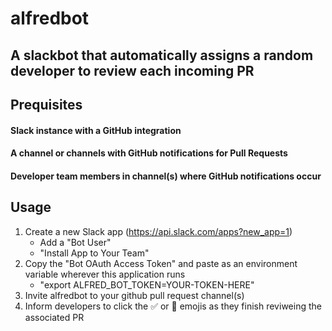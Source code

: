 # alfredbot

## A slackbot that automatically assigns a random developer to review each incoming PR

## Prequisites

#### Slack instance with a GitHub integration
#### A channel or channels with GitHub notifications for Pull Requests
#### Developer team members in channel(s) where GitHub notifications occur

## Usage

1. Create a new Slack app (https://api.slack.com/apps?new_app=1)
    - Add a "Bot User"
    - "Install App to Your Team"
2. Copy the "Bot OAuth Access Token" and paste as an environment variable wherever this application runs
    - "export ALFRED_BOT_TOKEN=YOUR-TOKEN-HERE"
3. Invite alfredbot to your github pull request channel(s)
4. Inform developers to click the :white_check_mark: or :checkered_flag: emojis as they finish reviweing the associated PR